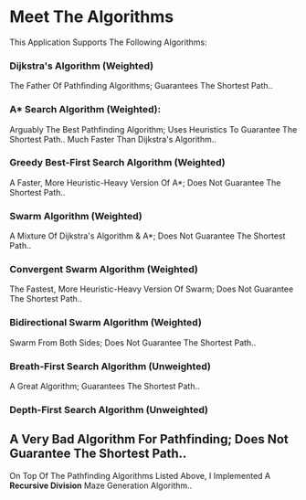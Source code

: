 # Meet The Algorithms
This Application Supports The Following Algorithms:
### Dijkstra's Algorithm (Weighted)
The Father Of Pathfinding Algorithms; Guarantees The Shortest Path..
### A* Search Algorithm (Weighted):
Arguably The Best Pathfinding Algorithm; Uses Heuristics To Guarantee The Shortest Path.. Much Faster Than Dijkstra's Algorithm..
### Greedy Best-First Search Algorithm (Weighted)
A Faster, More Heuristic-Heavy Version Of A*; Does Not Guarantee The Shortest Path..
### Swarm Algorithm (Weighted)
A Mixture Of Dijkstra's Algorithm & A*; Does Not Guarantee The Shortest Path..
### Convergent Swarm Algorithm (Weighted)
The Fastest, More Heuristic-Heavy Version Of Swarm; Does Not Guarantee The Shortest Path..
### Bidirectional Swarm Algorithm (Weighted)
Swarm From Both Sides; Does Not Guarantee The Shortest Path..
### Breath-First Search Algorithm (Unweighted)
A Great Algorithm; Guarantees The Shortest Path..
### Depth-First Search Algorithm (Unweighted)
A Very Bad Algorithm For Pathfinding; Does Not Guarantee The Shortest Path..
---
On Top Of The Pathfinding Algorithms Listed Above, I Implemented A **Recursive Division** Maze Generation Algorithm..